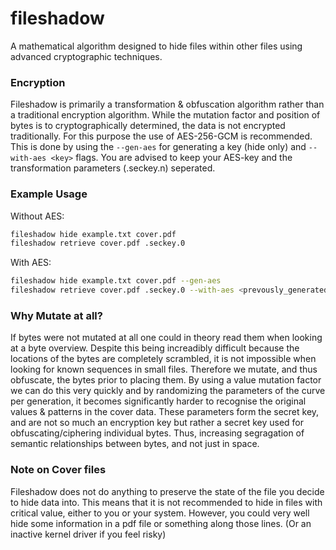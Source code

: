 # fileshadow
A mathematical algorithm designed to hide files within other files using advanced cryptographic techniques.

### Encryption
Fileshadow is primarily a transformation & obfuscation algorithm rather than a traditional encryption algorithm. While the mutation factor and position of bytes is to cryptographically determined, the data is not encrypted traditionally. For this purpose the use of AES-256-GCM is recommended. This is done by using the ``--gen-aes`` for generating a key (hide only) and ``--with-aes <key>`` flags. You are advised to keep your AES-key and the transformation parameters (.seckey.n) seperated.

### Example Usage
Without AES:
```bash
fileshadow hide example.txt cover.pdf
fileshadow retrieve cover.pdf .seckey.0
```
With AES:
```bash
fileshadow hide example.txt cover.pdf --gen-aes
fileshadow retrieve cover.pdf .seckey.0 --with-aes <prevously_generated_aes_key>
```

### Why Mutate at all?
If bytes were not mutated at all one could in theory read them when looking at a byte overview. Despite this being increadibly difficult because the locations of the bytes are completely scrambled, it is not impossible when looking for known sequences in small files. Therefore we mutate, and thus obfuscate, the bytes prior to placing them. By using a value mutation factor we can do this very quickly and by randomizing the parameters of the curve per generation, it becomes significantly harder to recognise the original values & patterns in  the cover data. These parameters form the secret key, and are not so much an encryption key but rather a secret key used for obfuscating/ciphering individual bytes. Thus, increasing segragation of semantic relationships between bytes, and not just in space.

### Note on Cover files
Fileshadow does not do anything to preserve the state of the file you decide to hide data into. This means that it is not recommended to hide in files with critical value, either to you or your system. However, you could very well hide some information in a pdf file or something along those lines. (Or an inactive kernel driver if you feel risky)

